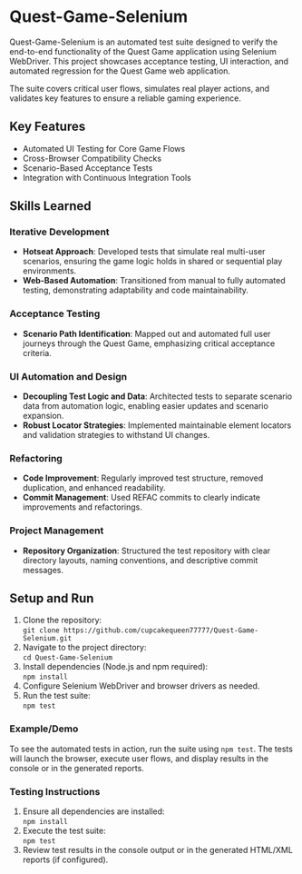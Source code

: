 # Quest-Game-Selenium

Quest-Game-Selenium is an automated test suite designed to verify the end-to-end functionality of the Quest Game application using Selenium WebDriver. This project showcases acceptance testing, UI interaction, and automated regression for the Quest Game web application.

The suite covers critical user flows, simulates real player actions, and validates key features to ensure a reliable gaming experience.

## Key Features

* Automated UI Testing for Core Game Flows
* Cross-Browser Compatibility Checks
* Scenario-Based Acceptance Tests
* Integration with Continuous Integration Tools

## Skills Learned

### Iterative Development
* **Hotseat Approach**: Developed tests that simulate real multi-user scenarios, ensuring the game logic holds in shared or sequential play environments.
* **Web-Based Automation**: Transitioned from manual to fully automated testing, demonstrating adaptability and code maintainability.

### Acceptance Testing
* **Scenario Path Identification**: Mapped out and automated full user journeys through the Quest Game, emphasizing critical acceptance criteria.

### UI Automation and Design
* **Decoupling Test Logic and Data**: Architected tests to separate scenario data from automation logic, enabling easier updates and scenario expansion.
* **Robust Locator Strategies**: Implemented maintainable element locators and validation strategies to withstand UI changes.

### Refactoring
* **Code Improvement**: Regularly improved test structure, removed duplication, and enhanced readability.
* **Commit Management**: Used REFAC commits to clearly indicate improvements and refactorings.

### Project Management
* **Repository Organization**: Structured the test repository with clear directory layouts, naming conventions, and descriptive commit messages.

## Setup and Run

1.  Clone the repository:  
    `git clone https://github.com/cupcakequeen77777/Quest-Game-Selenium.git`
2.  Navigate to the project directory:  
    `cd Quest-Game-Selenium`
3.  Install dependencies (Node.js and npm required):  
    `npm install`
4.  Configure Selenium WebDriver and browser drivers as needed.
5.  Run the test suite:  
    `npm test`

### Example/Demo

To see the automated tests in action, run the suite using `npm test`. The tests will launch the browser, execute user flows, and display results in the console or in the generated reports.

### Testing Instructions

1.  Ensure all dependencies are installed:  
    `npm install`
2.  Execute the test suite:  
    `npm test`
3.  Review test results in the console output or in the generated HTML/XML reports (if configured).
